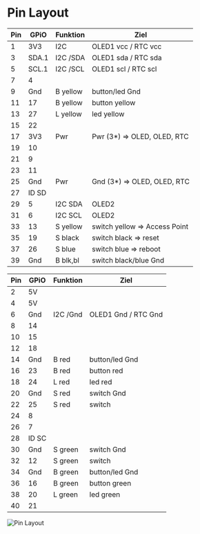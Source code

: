 # Pin Layout

Pin | GPiO | Funktion | Ziel
----|------|----------|-----
1   | 3V3  | I2C      | OLED1 vcc / RTC vcc
3   | SDA.1| I2C /SDA | OLED1 sda / RTC sda
5   | SCL.1| I2C /SCL | OLED1 scl / RTC scl
7   | 4    |          |
9   | Gnd  | B yellow | button/led Gnd
11  | 17   | B yellow | button yellow
13  | 27   | L yellow | led yellow
15  | 22   |          |
17  | 3V3  | Pwr      | Pwr (3*) => OLED, OLED, RTC
19  | 10   |          |
21  | 9    |          |
23  | 11   |          |
25  | Gnd  | Pwr      | Gnd (3*) => OLED, OLED, RTC
27  | ID SD|          |
29  | 5    | I2C SDA  | OLED2
31  | 6    | I2C SCL  | OLED2
33  | 13   | S yellow | switch yellow => Access Point
35  | 19   | S black  | switch black => reset
37  | 26   | S blue   | switch blue  => reboot
39  | Gnd  | B blk,bl | switch black/blue Gnd

Pin | GPiO | Funktion | Ziel
----|------|----------|-----
2   | 5V   |          |
4   | 5V   |          |
6   | Gnd  | I2C /Gnd | OLED1 Gnd / RTC Gnd
8   | 14   |          |
10  | 15   |          |
12  | 18   |          |
14  | Gnd  | B red    | button/led Gnd
16  | 23   | B red    | button red
18  | 24   | L red    | led red
20  | Gnd  | S red    | switch Gnd
22  | 25   | S red    | switch
24  | 8    |          |
26  | 7    |          |
28  | ID SC|          |
30  | Gnd  | S green  | switch Gnd
32  | 12   | S green  | switch
34  | Gnd  | B green  | button/led Gnd
36  | 16   | B green  | button green
38  | 20   | L green  | led green
40  | 21   |          |

![Pin Layout](images/pin-layout.png)
